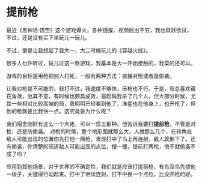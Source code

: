 # 提前枪


最近《黑神话·悟空》这个游戏爆火，各种捷报、视频层出不穷，我也跃跃欲试，不过，还是没有买下来玩儿一玩儿。

不过，倒是让我想起了我大一、大二时候玩儿的《穿越火线》。

很多人也许听过，玩儿过这一款游戏，我基本是大一开始接触的，我菜的还可以。

游戏的目标是用枪把别人打死，一般有两种方法：直接对枪或者是偷袭。

让我对枪是不可能的，我打不过，我速度不够快，压枪也不行。于是，我总喜欢藏在角落，出其不意，有时候也颇具成效，最起码我杀了几个人。但大部分时候，尤其一些相对比较高端的局，我明明已经看到他了，准星也在他身上，也开枪了，但他的枪就是比我快一点。这究竟是为什么呢？

我们宿舍刚好有这么一个大佬，可以一穿五那种。他告诉我要打**提前枪**，不管是对枪，还是防偷袭。
对枪的时候，整个地形图就那么大，人就那么几个，在转角处敌人可能出现的位置你先打他一两枪，发现打中了马上再连射，敌人就倒下了。还有偷袭，你清楚的知道敌人可能出现的点位，搜一搜，提前打两枪，他不就偷袭不成了吗？

应用到其他场景，对于世界的不确定性，我们就是应该打提前枪，有鸟没鸟先搂他一梭子，关键得行动起来。打中了继续连射，打不中换一个点位，比没开枪的好。

